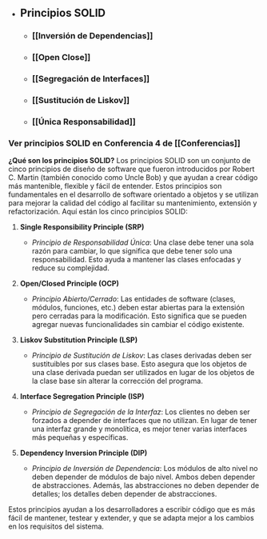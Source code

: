 - ## Principios SOLID
	- ### [[Inversión de Dependencias]]
	- ### [[Open Close]]
	- ### [[Segregación de Interfaces]]
	- ### [[Sustitución de Liskov]]
	- ### [[Única Responsabilidad]]

### Ver principios SOLID en Conferencia 4 de [[Conferencias]]

**¿Qué son los principios SOLID?**
Los principios SOLID son un conjunto de cinco principios de diseño de software que fueron introducidos por Robert C. Martin (también conocido como Uncle Bob) y que ayudan a crear código más mantenible, flexible y fácil de entender. Estos principios son fundamentales en el desarrollo de software orientado a objetos y se utilizan para mejorar la calidad del código al facilitar su mantenimiento, extensión y refactorización. Aquí están los cinco principios SOLID:

1. **Single Responsibility Principle (SRP)**
   - *Principio de Responsabilidad Única*: Una clase debe tener una sola razón para cambiar, lo que significa que debe tener solo una responsabilidad. Esto ayuda a mantener las clases enfocadas y reduce su complejidad.

2. **Open/Closed Principle (OCP)**
   - *Principio Abierto/Cerrado*: Las entidades de software (clases, módulos, funciones, etc.) deben estar abiertas para la extensión pero cerradas para la modificación. Esto significa que se pueden agregar nuevas funcionalidades sin cambiar el código existente.

3. **Liskov Substitution Principle (LSP)**
   - *Principio de Sustitución de Liskov*: Las clases derivadas deben ser sustituibles por sus clases base. Esto asegura que los objetos de una clase derivada puedan ser utilizados en lugar de los objetos de la clase base sin alterar la corrección del programa.

4. **Interface Segregation Principle (ISP)**
   - *Principio de Segregación de la Interfaz*: Los clientes no deben ser forzados a depender de interfaces que no utilizan. En lugar de tener una interfaz grande y monolítica, es mejor tener varias interfaces más pequeñas y específicas.

5. **Dependency Inversion Principle (DIP)**
   - *Principio de Inversión de Dependencia*: Los módulos de alto nivel no deben depender de módulos de bajo nivel. Ambos deben depender de abstracciones. Además, las abstracciones no deben depender de detalles; los detalles deben depender de abstracciones.

Estos principios ayudan a los desarrolladores a escribir código que es más fácil de mantener, testear y extender, y que se adapta mejor a los cambios en los requisitos del sistema.
